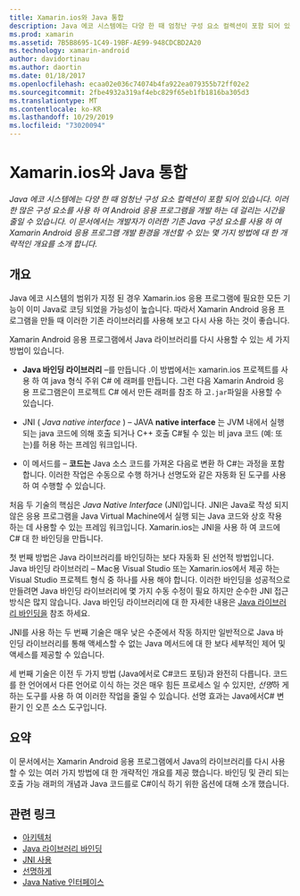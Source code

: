 ```yaml
---
title: Xamarin.ios와 Java 통합
description: Java 에코 시스템에는 다양 한 때 엄청난 구성 요소 컬렉션이 포함 되어 있습니다. 이러한 많은 구성 요소를 사용 하 여 Android 응용 프로그램을 개발 하는 데 걸리는 시간을 줄일 수 있습니다. 이 문서에서는 개발자가 이러한 기존 Java 구성 요소를 사용 하 여 Xamarin Android 응용 프로그램 개발 환경을 개선할 수 있는 몇 가지 방법에 대 한 개략적인 개요를 소개 합니다.
ms.prod: xamarin
ms.assetid: 7B5B8695-1C49-19BF-AE99-948CDCBD2A20
ms.technology: xamarin-android
author: davidortinau
ms.author: daortin
ms.date: 01/18/2017
ms.openlocfilehash: ecaa02e036c74074b4fa922ea079355b72ff02e2
ms.sourcegitcommit: 2fbe4932a319af4ebc829f65eb1fb1816ba305d3
ms.translationtype: MT
ms.contentlocale: ko-KR
ms.lasthandoff: 10/29/2019
ms.locfileid: "73020094"
---
```

# <a name="java-integration-with-xamarinandroid"></a>Xamarin.ios와 Java 통합

_Java 에코 시스템에는 다양 한 때 엄청난 구성 요소 컬렉션이 포함 되어 있습니다. 이러한 많은 구성 요소를 사용 하 여 Android 응용 프로그램을 개발 하는 데 걸리는 시간을 줄일 수 있습니다. 이 문서에서는 개발자가 이러한 기존 Java 구성 요소를 사용 하 여 Xamarin Android 응용 프로그램 개발 환경을 개선할 수 있는 몇 가지 방법에 대 한 개략적인 개요를 소개 합니다._

## <a name="overview"></a>개요

Java 에코 시스템의 범위가 지정 된 경우 Xamarin.ios 응용 프로그램에 필요한 모든 기능이 이미 Java로 코딩 되었을 가능성이 높습니다. 따라서 Xamarin Android 응용 프로그램을 만들 때 이러한 기존 라이브러리를 사용해 보고 다시 사용 하는 것이 좋습니다.

Xamarin Android 응용 프로그램에서 Java 라이브러리를 다시 사용할 수 있는 세 가지 방법이 있습니다. 

- **Java 바인딩 라이브러리** &ndash;를 만듭니다 .이 방법에서는 xamarin.ios 프로젝트를 사용 하 여 java 형식 주위 C# 에 래퍼를 만듭니다. 그런 다음 Xamarin Android 응용 프로그램은이 프로젝트 C# 에서 만든 래퍼를 참조 하 고`.jar`파일을 사용할 수 있습니다. 

- JNI ( *Java native* *interface* ) &ndash; JAVA **native interface** 는 JVM 내에서 실행 되는 java 코드에 의해 호출 되거나 C++ 호출 C#될 수 있는 비 java 코드 (예: 또는)를 허용 하는 프레임 워크입니다. 

- 이 메서드를 &ndash; **코드는** Java 소스 코드를 가져온 다음로 변환 하 C#는 과정을 포함 합니다. 이러한 작업은 수동으로 수행 하거나 선명도와 같은 자동화 된 도구를 사용 하 여 수행할 수 있습니다. 

처음 두 기술의 핵심은 *Java Native Interface* (JNI)입니다. JNI은 Java로 작성 되지 않은 응용 프로그램을 Java Virtual Machine에서 실행 되는 Java 코드와 상호 작용 하는 데 사용할 수 있는 프레임 워크입니다. Xamarin.ios는 JNI을 사용 하 여 코드에 C# 대 한 바인딩을 만듭니다. 

첫 번째 방법은 Java 라이브러리를 바인딩하는 보다 자동화 된 선언적 방법입니다. Java 바인딩 라이브러리 &ndash; Mac용 Visual Studio 또는 Xamarin.ios에서 제공 하는 Visual Studio 프로젝트 형식 중 하나를 사용 해야 합니다. 이러한 바인딩을 성공적으로 만들려면 Java 바인딩 라이브러리에 몇 가지 수동 수정이 필요 하지만 순수한 JNI 접근 방식은 많지 않습니다. Java 바인딩 라이브러리에 대 한 자세한 내용은 [Java 라이브러리 바인딩을](~/android/platform/binding-java-library/index.md) 참조 하세요. 

JNI를 사용 하는 두 번째 기술은 매우 낮은 수준에서 작동 하지만 일반적으로 Java 바인딩 라이브러리를 통해 액세스할 수 없는 Java 메서드에 대 한 보다 세부적인 제어 및 액세스를 제공할 수 있습니다. 

세 번째 기술은 이전 두 가지 방법 (Java에서로 C#코드 포팅)과 완전히 다릅니다. 코드를 한 언어에서 다른 언어로 이식 하는 것은 매우 힘든 프로세스 일 수 있지만, *선명*하 게 하는 도구를 사용 하 여 이러한 작업을 줄일 수 있습니다. 선명 효과는 Java에서C# 변환기 인 오픈 소스 도구입니다. 

## <a name="summary"></a>요약

이 문서에서는 Xamarin Android 응용 프로그램에서 Java의 라이브러리를 다시 사용할 수 있는 여러 가지 방법에 대 한 개략적인 개요를 제공 했습니다. 바인딩 및 관리 되는 호출 가능 래퍼의 개념과 Java 코드를로 C#이식 하기 위한 옵션에 대해 소개 했습니다. 

## <a name="related-links"></a>관련 링크

- [아키텍처](~/android/internals/architecture.md)
- [Java 라이브러리 바인딩](~/android/platform/binding-java-library/index.md)
- [JNI 사용](~/android/platform/java-integration/working-with-jni.md)
- [선명하게](https://github.com/slluis/sharpen)
- [Java Native 인터페이스](https://docs.oracle.com/javase/7/docs/technotes~/jni/index.html)
